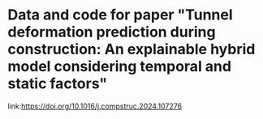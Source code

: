 # Data and code for paper "Tunnel deformation prediction during construction: An explainable hybrid model considering temporal and static factors"
link:https://doi.org/10.1016/j.compstruc.2024.107276
